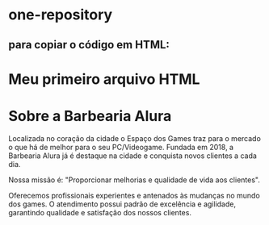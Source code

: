 # one-repository

para copiar o código em HTML:
---
<html>
  <h1>Meu primeiro arquivo HTML</h1>
</html>

<h1>Sobre a Barbearia Alura</h1>

<p>Localizada no coração da cidade o Espaço dos Games traz para o mercado o que há de melhor para o seu PC/Videogame. Fundada em 2018, a Barbearia Alura já é destaque na cidade e conquista novos clientes a cada dia.</p>

<p>Nossa missão é: "Proporcionar melhorias e qualidade de vida aos clientes".</p>

<p>Oferecemos profissionais experientes e antenados às mudanças no mundo dos games. O atendimento possui padrão de excelência e agilidade, garantindo qualidade e satisfação dos nossos clientes.</p>



<tag>
